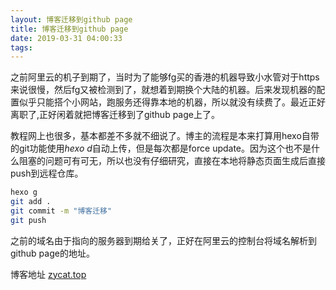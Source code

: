 ```yaml
---
layout: 博客迁移到github page
title: 博客迁移到github page
date: 2019-03-31 04:00:33
tags:
---
```




之前阿里云的机子到期了，当时为了能够fg买的香港的机器导致小水管对于https来说很慢，然后fg又被检测到了，就想着到期换个大陆的机器。后来发现机器的配置似乎只能搭个小网站，跑服务还得靠本地的机器，所以就没有续费了。最近正好离职了,正好闲着就把博客迁移到了github page上了。

​	教程网上也很多，基本都差不多就不细说了。博主的流程是本来打算用hexo自带的git功能使用*hexo d*自动上传，但是每次都是force update。因为这个也不是什么阻塞的问题可有可无，所以也没有仔细研究，直接在本地将静态页面生成后直接push到远程仓库。

```bash
hexo g
git add .
git commit -m "博客迁移"
git push
```



之前的域名由于指向的服务器到期给关了，正好在阿里云的控制台将域名解析到github page的地址。

博客地址 [zycat.top](https://blog.zycat.top/)

 


